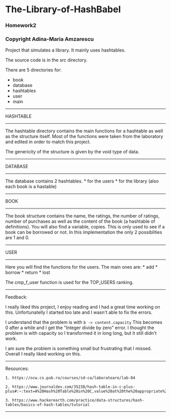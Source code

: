 # The-Library-of-HashBabel
### Homework2
### Copyright Adina-Maria Amzarescu

Project that simulates a library.
It mainly uses hashtables.

The source code is in the src directory.

There are 5 directories for:
* book
* database
* hashtables
* user
* main

__________________________________________________________

HASHTABLE
__________________________________________________________

The hashtable directory contains the main functions
for a hashtable as well as the structure itself.
Most of the functions were taken from the laboratory
and edited in order to match this project.

The genericity of the structure is given by the void type
of data.

__________________________________________________________

DATABASE
__________________________________________________________

The database contains 2 hashtables.
    * for the users
    * for the library (also each book is a hastable)

__________________________________________________________

BOOK
__________________________________________________________

The book structure contains the name, the ratings,
the number of ratings, number of purchases as well
as the content of the book (a hashtable of definitions).
You will also find a variable, copies. This is only used
to see if a book can be borrowed or not. In this
implementation the only 2 possiblities are 1 and 0.

__________________________________________________________

USER
__________________________________________________________

Here you will find the functions for the users.
The main ones are:
    * add
    * borrow
    * return
    * lost

The cmp_f_user function is used for the TOP_USERS
ranking.

__________________________________________________________

Feedback:

I really liked this project, I enjoy reading and I had
a great time working on this. Unfortunatelly I started
too late and I wasn't able to fix the errors.

I understand that the problem is with 
`b -> content.capacity`
This becomes 0 after a while and I get the
"Integer divide by zero" error. I thought the problem
is with capacity so I transformed it in long long,
but it still didn't work.

I am sure the problem is something small but frustrating that
I missed. Overall I really liked working on this.

__________________________________________________________

Resources:

    1. https://ocw.cs.pub.ro/courses/sd-ca/laboratoare/lab-04

    2. https://www.journaldev.com/35238/hash-table-in-c-plus-plus#:~:text=A%20Hash%20Table%20in%20C,value%20at%20the%20appropriate%20location.

    3. https://www.hackerearth.com/practice/data-structures/hash-tables/basics-of-hash-tables/tutorial

__________________________________________________________
